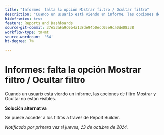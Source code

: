 ```yaml
---
title: "Informes: falta la opción Mostrar filtro / Ocultar filtro"
description: "Cuando un usuario está viendo un informe, las opciones de filtro Mostrar y Ocultar no están visibles."
hidefromtoc: true
feature: Reports and Dashboards
source-git-commit: 37e53a6a9c0b4a138de94b0ecc05e9ca0de08338
workflow-type: tm+mt
source-wordcount: '64'
ht-degree: 7%

---
```



# Informes: falta la opción Mostrar filtro / Ocultar filtro

Cuando un usuario está viendo un informe, las opciones de filtro Mostrar y Ocultar no están visibles.

**Solución alternativa**

Se puede acceder a los filtros a través de Report Builder.

_Notificado por primera vez el jueves, 23 de octubre de 2024._
